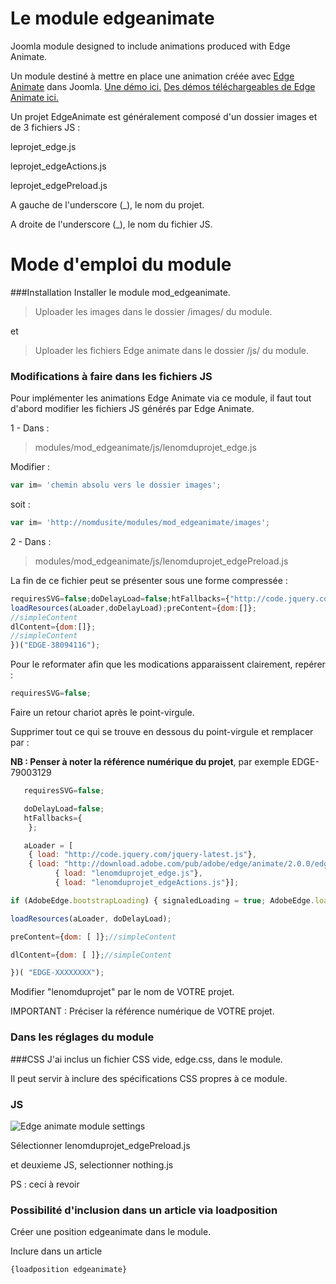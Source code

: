 

Le module edgeanimate
===============

Joomla module designed  to include animations produced with Edge Animate.

Un module destiné à mettre en place une animation créée avec [Edge Animate][1] dans Joomla.
[Une démo ici.][2]
[Des démos téléchargeables de Edge Animate ici.][3]

Un projet EdgeAnimate est généralement composé d'un dossier images et de 3 fichiers JS :

leprojet_edge.js

leprojet_edgeActions.js

leprojet_edgePreload.js

A gauche de l'underscore (_), le nom du projet.

A droite de l'underscore (_), le nom du fichier JS.


# Mode d'emploi du module
###Installation
Installer le module mod_edgeanimate.

>Uploader les images dans le dossier /images/ du module.

et

>Uploader les fichiers Edge animate dans le dossier /js/ du module.



### Modifications à faire dans les fichiers JS 
Pour implémenter les animations Edge Animate via ce module, il faut tout d'abord modifier les fichiers JS générés par Edge Animate.

1 - Dans :

>modules/mod_edgeanimate/js/lenomduprojet_edge.js

Modifier :
``` js  
var im= 'chemin absolu vers le dossier images';
``` 
soit :
``` js  
var im= 'http://nomdusite/modules/mod_edgeanimate/images';
``` 

2 - Dans :

>modules/mod_edgeanimate/js/lenomduprojet_edgePreload.js

La fin de ce fichier peut se présenter sous une forme compressée :
``` js  
requiresSVG=false;doDelayLoad=false;htFallbacks={"http://code.jquery.com/jquery-latest.js":"http://code.jquery.com/jquery-latest.js"}; aLoader=[{load:"http://code.jquery.com/jquery-latest.js",callback:function(result,key){if(!window.jQuery){yepnope({load:"http://code.jquery.com/jquery-latest.js",callback:edgeCallback});return false;}return true;}},{load:"http://download.adobe.com/pub/adobe/edge/animate/2.0.0/edge.2.0.0.min.js"},{load:"lenomduprojet_edge.js"},{load:"lenomduprojet_edgeActions.js"}];if(AdobeEdge.bootstrapLoading){signaledLoading=true;AdobeEdge.loadResources=doLoadResources;AdobeEdge.playWhenReady=playWhenReady;}
loadResources(aLoader,doDelayLoad);preContent={dom:[]};
//simpleContent
dlContent={dom:[]};
//simpleContent
})("EDGE-38094116");
``` 
Pour le reformater afin que les modications apparaissent clairement, repérer :
``` js 
requiresSVG=false;
``` 
Faire un retour chariot après le point-virgule.

Supprimer tout ce qui se trouve en dessous du point-virgule et remplacer par :

**NB : Penser à noter la référence numérique du projet**, par exemple EDGE-79003129
``` js 
   requiresSVG=false;

   doDelayLoad=false;
   htFallbacks={
    };

   aLoader = [
    { load: "http://code.jquery.com/jquery-latest.js"},
    { load: "http://download.adobe.com/pub/adobe/edge/animate/2.0.0/edge.2.0.0.min.js"},
          { load: "lenomduprojet_edge.js"},
          { load: "lenomduprojet_edgeActions.js"}];

if (AdobeEdge.bootstrapLoading) { signaledLoading = true; AdobeEdge.loadResources=doLoadResources; AdobeEdge.playWhenReady=playWhenReady; }

loadResources(aLoader, doDelayLoad);

preContent={dom: [ ]};//simpleContent

dlContent={dom: [ ]};//simpleContent

})( "EDGE-XXXXXXXX");
``` 
Modifier "lenomduprojet" par le nom de VOTRE projet.

IMPORTANT : Préciser la référence numérique de VOTRE projet.

### Dans les réglages du module 
###CSS
J'ai inclus un fichier CSS vide, edge.css, dans le module. 

Il peut servir à inclure des spécifications CSS propres à ce module.

### JS
![Edge animate module settings](https://dl.dropboxusercontent.com/u/32803028/labo/edge_animate_module_settings.jpg)

Sélectionner 
lenomduprojet_edgePreload.js

et deuxieme JS, 
selectionner
nothing.js

PS : ceci à revoir

### Possibilité d'inclusion dans un article via loadposition
Créer une position edgeanimate dans le module.

Inclure dans un article
``` js 
{loadposition edgeanimate}
``` 


  [1]: https://creative.adobe.com/products/animate
  [2]: http://html.adobe.com/edge/animate/showcase/birds/
  [3]: http://www.adobe.com/devnet/edge-animate/articles/showcase-sample-files.html
